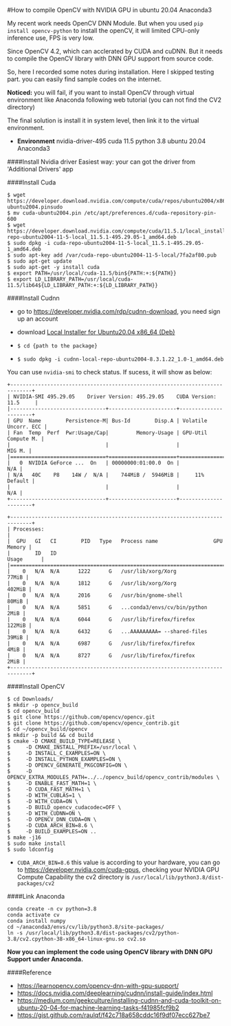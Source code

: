 #How to compile OpenCV with NVIDIA GPU in ubuntu 20.04 Anaconda3

My recent work needs OpenCV DNN Module. But when you used `pip install opencv-python` to install the openCV, it will limited CPU-only inference use, FPS is very low. 

Since OpenCV 4.2, which can acclerated by CUDA and cuDNN. But it needs to compile the OpenCV library with DNN GPU support from source code. 

So, here I recorded some notes during installation. Here I skipped testing part. you can easily find sample codes on the internet.

**Noticed:** you will fail, if you want to install OpenCV through virtual environment like Anaconda following web tutorial (you can not find the CV2 directory)

The final solution is install it in system level, then link it to the virtual environment.

- **Environment**
nvidia-driver-495
cuda 11.5
python 3.8
ubuntu 20.04
Anaconda3

####Install Nvidia driver
  Easiest way: your can got the driver from 'Additional Drivers' app

####Install Cuda
```
$ wget https://developer.download.nvidia.com/compute/cuda/repos/ubuntu2004/x86_64/cuda-ubuntu2004.pinsudo 
$ mv cuda-ubuntu2004.pin /etc/apt/preferences.d/cuda-repository-pin-600
$ wget https://developer.download.nvidia.com/compute/cuda/11.5.1/local_installers/cuda-repo-ubuntu2004-11-5-local_11.5.1-495.29.05-1_amd64.deb
$ sudo dpkg -i cuda-repo-ubuntu2004-11-5-local_11.5.1-495.29.05-1_amd64.deb
$ sudo apt-key add /var/cuda-repo-ubuntu2004-11-5-local/7fa2af80.pub
$ sudo apt-get update
$ sudo apt-get -y install cuda
$ export PATH=/usr/local/cuda-11.5/bin${PATH:+:${PATH}}
$ export LD_LIBRARY_PATH=/usr/local/cuda-11.5/lib64${LD_LIBRARY_PATH:+:${LD_LIBRARY_PATH}}
```

####Install Cudnn
  - go to https://developer.nvidia.com/rdp/cudnn-download, you need sign up an account

  - download [Local Installer for Ubuntu20.04 x86_64 (Deb)](https://developer.nvidia.com/compute/cudnn/secure/8.3.1/local_installers/11.5/cudnn-local-repo-ubuntu2004-8.3.1.22_1.0-1_amd64.deb)
  - `$ cd {path to the package}`
  - `$ sudo dpkg -i cudnn-local-repo-ubuntu2004-8.3.1.22_1.0-1_amd64.deb`
  
You can use `nvidia-smi` to check status. If sucess, it will show as below:

  ```
+-----------------------------------------------------------------------------+
| NVIDIA-SMI 495.29.05    Driver Version: 495.29.05    CUDA Version: 11.5     |
|-------------------------------+----------------------+----------------------+
| GPU  Name        Persistence-M| Bus-Id        Disp.A | Volatile Uncorr. ECC |
| Fan  Temp  Perf  Pwr:Usage/Cap|         Memory-Usage | GPU-Util  Compute M. |
|                               |                      |               MIG M. |
|===============================+======================+======================|
|   0  NVIDIA GeForce ...  On   | 00000000:01:00.0  On |                  N/A |
| N/A   40C    P8    14W /  N/A |    744MiB /  5946MiB |     11%      Default |
|                               |                      |                  N/A |
+-------------------------------+----------------------+----------------------+
                                                                               
+-----------------------------------------------------------------------------+
| Processes:                                                                  |
|  GPU   GI   CI        PID   Type   Process name                  GPU Memory |
|        ID   ID                                                   Usage      |
|=============================================================================|
|    0   N/A  N/A      1222      G   /usr/lib/xorg/Xorg                 77MiB |
|    0   N/A  N/A      1812      G   /usr/lib/xorg/Xorg                402MiB |
|    0   N/A  N/A      2016      G   /usr/bin/gnome-shell               80MiB |
|    0   N/A  N/A      5851      G   ...conda3/envs/cv/bin/python        2MiB |
|    0   N/A  N/A      6044      G   /usr/lib/firefox/firefox          122MiB |
|    0   N/A  N/A      6432      G   ...AAAAAAAAA= --shared-files       39MiB |
|    0   N/A  N/A      6987      G   /usr/lib/firefox/firefox            4MiB |
|    0   N/A  N/A      8727      G   /usr/lib/firefox/firefox            2MiB |
+-----------------------------------------------------------------------------+

  ```

####Install OpenCV
```
$ cd Downloads/
$ mkdir -p opencv_build
$ cd opencv_build
$ git clone https://github.com/opencv/opencv.git
$ git clone https://github.com/opencv/opencv_contrib.git
$ cd ~/opencv_build/opencv
$ mkdir -p build && cd build
$ cmake -D CMAKE_BUILD_TYPE=RELEASE \
$     -D CMAKE_INSTALL_PREFIX=/usr/local \
$     -D INSTALL_C_EXAMPLES=ON \
$     -D INSTALL_PYTHON_EXAMPLES=ON \
$     -D OPENCV_GENERATE_PKGCONFIG=ON \
$     -D OPENCV_EXTRA_MODULES_PATH=../../opencv_build/opencv_contrib/modules \
$     -D ENABLE_FAST_MATH=1 \
$     -D CUDA_FAST_MATH=1 \
$     -D WITH_CUBLAS=1 \
$     -D WITH_CUDA=ON \
$     -D BUILD_opencv_cudacodec=OFF \
$     -D WITH_CUDNN=ON \
$     -D OPENCV_DNN_CUDA=ON \
$     -D CUDA_ARCH_BIN=8.6 \ 
$     -D BUILD_EXAMPLES=ON ..
$ make -j16
$ sudo make install
$ sudo ldconfig
```
- `CUDA_ARCH_BIN=8.6` this value is according to your hardware, you can go to https://developer.nvidia.com/cuda-gpus, checking your NVIDIA GPU Compute Capability
 the cv2 directory is `/usr/local/lib/python3.8/dist-packages/cv2`

####Link Anaconda
```
conda create -n cv python=3.8
conda activate cv
conda install numpy
cd ~/anaconda3/envs/cv/lib/python3.8/site-packages/
ln -s /usr/local/lib/python3.8/dist-packages/cv2/python-3.8/cv2.cpython-38-x86_64-linux-gnu.so cv2.so
```
**Now you can implement the code using OpenCV library with DNN GPU Support under Anaconda.** 

####Reference
  - https://learnopencv.com/opencv-dnn-with-gpu-support/
  - https://docs.nvidia.com/deeplearning/cudnn/install-guide/index.html
  - https://medium.com/geekculture/installing-cudnn-and-cuda-toolkit-on-ubuntu-20-04-for-machine-learning-tasks-f41985fcf9b2
  - https://gist.github.com/raulqf/f42c718a658cddc16f9df07ecc627be7